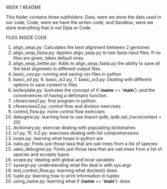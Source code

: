 WEEK 1 README

This folder contains three subfolders: Data, were we store the data used in our code; Code, were we have the writen code; and Sandbox, were we store everything that is not Data or Code.

FILES INSIDE CODE


1. align_seqs.py: Calculates the best alignment between 2 genomes
2. align_seqs_fasta.py: Applies align_seqs.py to two fasta input files. If no 
			files are given, takes default ones.
3. align_seqs_better.py: Adds to align_seqs_fasta.py the ability to save all 
			the best alignmets to different output files
4. basic_csv.py: running and saving csv files in python
5. basic_io1.py, 6. basic_io2.py, 7. basic_io3.py: Dealing with different 
			options to save content to files
8. boilerplate.py: ilustrates the concept of if (__name__ == '__main__'): and 
			the conveniences of having a def(main) function.
9. cfexercises1.py: first program in python.
10. cfexercises2.py: control flow and division exercises
11. control_flow.py: more control flow exercises
12. debugme.py: learning how to use import ipdb; ipdb.set_trace(context = 20)
13. dictionary.py: exercise dealing with populating dictionaries
14. lc1.py, 15. lc2.py: exercises dealing with list comprehensions
16. loops.py: learning what loops in python are
17. oaks.py: Finds just those taxa that are oak trees from a list of species
18. oaks_debugme.py: Finds just those taxa that are oak trees from a list of 
			species and accepts typos
19. scope.py: dealing with global and local variables
20. sysargv.py: understanding what the deal is with sys.argv
21. test_control_flow.py: learning what doctest() does
22. tuple.py: learning how to print information in tuples
23. using_name.py: learning what if (__name__ == '__main__'): does



